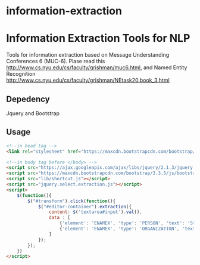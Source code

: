 # information-extraction

Information Extraction Tools for NLP
=======================
Tools for information extraction based on Message Understanding Conferences 6 (MUC-6).
Plase read this http://www.cs.nyu.edu/cs/faculty/grishman/muc6.html,
and Named Entity Recognition http://www.cs.nyu.edu/cs/faculty/grishman/NEtask20.book_3.html


Depedency
---
Jquery and Bootstrap

Usage
---

```html
<!--in head tag -->
<link rel="stylesheet" href="https://maxcdn.bootstrapcdn.com/bootstrap/3.3.5/css/bootstrap.min.css">

<!--in body tag before </body> -->
<script src="https://ajax.googleapis.com/ajax/libs/jquery/2.1.3/jquery.min.js"></script>
<script src="https://maxcdn.bootstrapcdn.com/bootstrap/3.3.5/js/bootstrap.min.js"></script>
<script src="lib/shortcut.js"></script>
<script src="jquery.select.extraction.js"></script>
<script>
	$(function(){
		$("#transform").click(function(){
			$("#editor-container").extraction({
				content: $('textarea#input').val(),
				data : [
					{'element': 'ENAMEX', 'type': 'PERSON', 'text': 'Steve Jobs'},
					{'element': 'ENAMEX', 'type': 'ORGANIZATION', 'text': 'Apple'}
				]
			});
		});
	})
</script>
```


